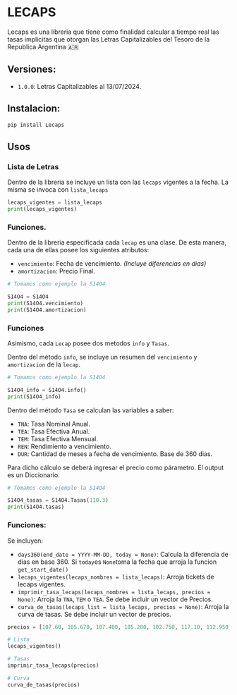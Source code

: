# LECAPS 

Lecaps es una libreria que tiene como finalidad calcular a tiempo real las tasas implicitas que otorgan las Letras Capitalizables del Tesoro de la Republica Argentina 🇦🇷 

## Versiones: 

- `1.0.0`: Letras Capitalizables al 13/07/2024. 

## Instalacion: 

``` python 
pip install Lecaps

```

## Usos

### Lista de Letras

Dentro de la libreria se incluye un lista con las `lecaps` vigentes a la fecha. La misma se invoca con `lista_lecaps`


``` python 
lecaps_vigentes = lista_lecaps
print(lecaps_vigentes)

```

### Funciones.

Dentro de la libreria especificada cada `lecap` es una clase. De esta manera, cada una de ellas posee los siguientes atributos: 

- `vencimiento`: Fecha de vencimiento. *(Incluye diferencias en dias)*
- `amortizacion`: Precio Final. 

``` python 
# Tomamos como ejemplo la S14O4

S14O4 = S14O4
print(S14O4.vencimiento)
print(S14O4.amortizacion)

```

### Funciones


Asimismo, cada `Lecap` posee dos metodos `info` y `Tasas`.

Dentro del método `info`, se incluye un resumen del `vencimiento` y `amortizacion` de la `lecap`. 

``` python 
# Tomamos como ejemplo la S14O4

S14O4_info = S14O4.info()
print(S14O4_info)

```
Dentro del método `Tasa` se calculan las variables a saber: 

- `TNA`: Tasa Nominal Anual. 
- `TEA`: Tasa Efectiva Anual.
- `TEM`: Tasa Efectiva Mensual.
- `REN`: Rendimiento a vencimiento. 
- `DUR`: Cantidad de meses a fecha de vencimiento. Base de 360 dias.

Para dicho cálculo se deberá ingresar el precio como párametro. El output es un Diccionario.

``` python 
# Tomamos como ejemplo la S14O4

S14O4_tasas = S14O4.Tasas(110.3)
print(S14O4.tasas)

```

### Funciones: 

Se incluyen: 

- `days360(end_date = YYYY-MM-DD, today = None)`: Calcula la diferencia de dias en base 360. Si `today`es `None`toma la fecha que arroja la funcion `get_start_date()`
- `lecaps_vigentes(lecaps_nombres = lista_lecaps)`: Arroja tickets de lecaps vigentes. 
- `imprimir_tasa_lecaps(lecaps_nombres = lista_lecaps, precios = None)`: Arroja la `TNA`, `TEM` o `TEA`. Se debe incluir un vector de Precios. 
- `curva_de_tasas(lecaps_list = lista_lecaps, precios = None)`: Arroja la curva de tasas. Se debe incluir un vector de precios. 

``` python 
precios = [107.60, 105.670, 107.400, 105.280, 102.750, 117.10, 112.950, 103.71, 101.100, 131.150, 115.500, 108.7]

# Lista
lecaps_vigentes()

# Tasas
imprimir_tasa_lecaps(precios)

# Curva
curva_de_tasas(precios)
```

